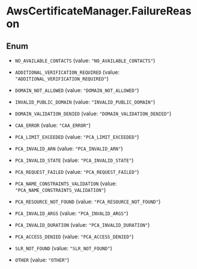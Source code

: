 # AwsCertificateManager.FailureReason

## Enum


* `NO_AVAILABLE_CONTACTS` (value: `"NO_AVAILABLE_CONTACTS"`)

* `ADDITIONAL_VERIFICATION_REQUIRED` (value: `"ADDITIONAL_VERIFICATION_REQUIRED"`)

* `DOMAIN_NOT_ALLOWED` (value: `"DOMAIN_NOT_ALLOWED"`)

* `INVALID_PUBLIC_DOMAIN` (value: `"INVALID_PUBLIC_DOMAIN"`)

* `DOMAIN_VALIDATION_DENIED` (value: `"DOMAIN_VALIDATION_DENIED"`)

* `CAA_ERROR` (value: `"CAA_ERROR"`)

* `PCA_LIMIT_EXCEEDED` (value: `"PCA_LIMIT_EXCEEDED"`)

* `PCA_INVALID_ARN` (value: `"PCA_INVALID_ARN"`)

* `PCA_INVALID_STATE` (value: `"PCA_INVALID_STATE"`)

* `PCA_REQUEST_FAILED` (value: `"PCA_REQUEST_FAILED"`)

* `PCA_NAME_CONSTRAINTS_VALIDATION` (value: `"PCA_NAME_CONSTRAINTS_VALIDATION"`)

* `PCA_RESOURCE_NOT_FOUND` (value: `"PCA_RESOURCE_NOT_FOUND"`)

* `PCA_INVALID_ARGS` (value: `"PCA_INVALID_ARGS"`)

* `PCA_INVALID_DURATION` (value: `"PCA_INVALID_DURATION"`)

* `PCA_ACCESS_DENIED` (value: `"PCA_ACCESS_DENIED"`)

* `SLR_NOT_FOUND` (value: `"SLR_NOT_FOUND"`)

* `OTHER` (value: `"OTHER"`)


